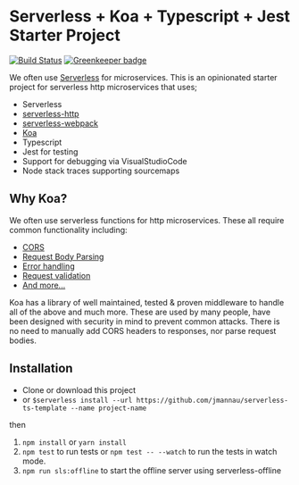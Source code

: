 # Serverless + Koa + Typescript + Jest Starter Project

[![Build Status](https://travis-ci.org/jmannau/serverless-ts-template.svg?branch=master)](https://travis-ci.org/jmannau/serverless-ts-template) [![Greenkeeper badge](https://badges.greenkeeper.io/jmannau/serverless-ts-template.svg)](https://greenkeeper.io/)

We often use [Serverless](https://serverless.com) for microservices. This is an opinionated starter project for serverless http microservices that uses;

- Serverless
- [serverless-http](https://github.com/dougmoscrop/serverless-http)
- [serverless-webpack](https://github.com/serverless-heaven/serverless-webpack)
- [Koa](https://koajs.com)
- Typescript
- Jest for testing
- Support for debugging via VisualStudioCode
- Node stack traces supporting sourcemaps

## Why Koa?

We often use serverless functions for http microservices. These all require common functionality including:

- [CORS](https://github.com/koajs/cors)
- [Request Body Parsing](https://github.com/koajs/bodyparser)
- [Error handling](https://github.com/koajs/koa/blob/master/docs/error-handling.md)
- [Request validation](https://www.npmjs.com/search?q=koa%20validation&ranking=optimal)
- [And more...](https://www.npmjs.com/search?q=koa%20middleware)

Koa has a library of well maintained, tested & proven middleware to handle all of the above and much more. These are used by many people, have been designed with security in mind to prevent common attacks. There is no need to manually add CORS headers to responses, nor parse request bodies.

## Installation

- Clone or download this project
- or `$serverless install --url https://github.com/jmannau/serverless-ts-template --name project-name`

then

1. `npm install` or `yarn install`
1. `npm test` to run tests or `npm test -- --watch` to run the tests in watch mode.
1. `npm run sls:offline` to start the offline server using serverless-offline
